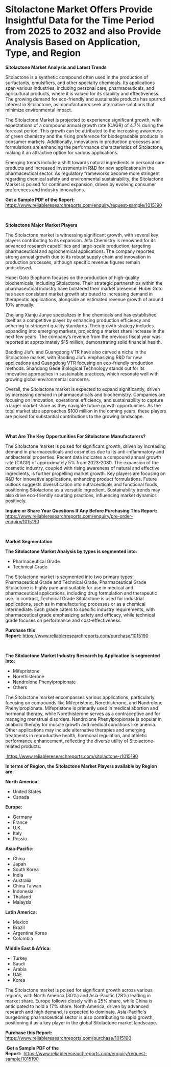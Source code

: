 <p><h1>Sitolactone Market Offers Provide Insightful Data for the Time Period from 2025 to 2032 and also Provide Analysis Based on Application, Type, and Region</h1></p><p><strong>Sitolactone Market Analysis and Latest Trends</strong></p>
<p><p>Sitolactone is a synthetic compound often used in the production of surfactants, emulsifiers, and other specialty chemicals. Its applications span various industries, including personal care, pharmaceuticals, and agricultural products, where it is valued for its stability and effectiveness. The growing demand for eco-friendly and sustainable products has spurred interest in Sitolactone, as manufacturers seek alternative solutions that minimize environmental impact.</p><p>The Sitolactone Market is projected to experience significant growth, with expectations of a compound annual growth rate (CAGR) of 4.7% during the forecast period. This growth can be attributed to the increasing awareness of green chemistry and the rising preference for biodegradable products in consumer markets. Additionally, innovations in production processes and formulations are enhancing the performance characteristics of Sitolactone, making it an attractive option for various applications.</p><p>Emerging trends include a shift towards natural ingredients in personal care products and increased investments in R&D for new applications in the pharmaceutical sector. As regulatory frameworks become more stringent regarding chemical safety and environmental sustainability, the Sitolactone Market is poised for continued expansion, driven by evolving consumer preferences and industry innovations.</p></p>
<p><strong>Get a Sample PDF of the Report:&nbsp;</strong> <a href="https://www.reliableresearchreports.com/enquiry/request-sample/1015190?utm_campaign=2810&utm_medium=2&utm_source=Github&utm_content=ia&utm_term=17042025&utm_id=sitolactone">https://www.reliableresearchreports.com/enquiry/request-sample/1015190</a></p>
<p>&nbsp;</p>
<p><strong>Sitolactone Major Market Players</strong></p>
<p><p>The Sitolactone market is witnessing significant growth, with several key players contributing to its expansion. Alfa Chemistry is renowned for its advanced research capabilities and large-scale production, targeting pharmaceutical and agrochemical applications. The company reported strong annual growth due to its robust supply chain and innovation in production processes, although specific revenue figures remain undisclosed.</p><p>Hubei Goto Biopharm focuses on the production of high-quality biochemicals, including Sitolactone. Their strategic partnerships within the pharmaceutical industry have bolstered their market presence. Hubei Goto has seen consistent market growth attributed to increasing demand in therapeutic applications, alongside an estimated revenue growth of around 10% annually.</p><p>Zhejiang Xianju Junye specializes in fine chemicals and has established itself as a competitive player by enhancing production efficiency and adhering to stringent quality standards. Their growth strategy includes expanding into emerging markets, projecting a market share increase in the next few years. The company’s revenue from the previous fiscal year was reported at approximately $15 million, demonstrating solid financial health.</p><p>Baoding Jiufu and Guangdong VTR have also carved a niche in the Sitolactone market, with Baoding Jiufu emphasizing R&D for new applications and Guangdong VTR focusing on eco-friendly production methods. Shandong Gede Biological Technology stands out for its innovative approaches in sustainable practices, which resonate well with growing global environmental concerns.</p><p>Overall, the Sitolactone market is expected to expand significantly, driven by increasing demand in pharmaceuticals and biochemistry. Companies are focusing on innovation, operational efficiency, and sustainability to capture a larger market share as they navigate future growth opportunities. As the total market size approaches $100 million in the coming years, these players are poised for substantial contributions to the growing landscape.</p></p>
<p>&nbsp;</p>
<p><strong>What Are The Key Opportunities For Sitolactone Manufacturers?</strong></p>
<p><p>The Sitolactone market is poised for significant growth, driven by increasing demand in pharmaceuticals and cosmetics due to its anti-inflammatory and antibacterial properties. Recent data indicates a compound annual growth rate (CAGR) of approximately 5% from 2023-2030. The expansion of the cosmetic industry, coupled with rising awareness of natural and effective ingredients, is further propelling market growth. Key players are focusing on R&D for innovative applications, enhancing product formulations. Future outlook suggests diversification into nutraceuticals and functional foods, positioning Sitolactone as a versatile ingredient. Sustainability trends may also drive eco-friendly sourcing practices, influencing market dynamics positively.</p></p>
<p><strong>Inquire or Share Your Questions If Any Before Purchasing This Report:</strong> <a href="https://www.reliableresearchreports.com/enquiry/pre-order-enquiry/1015190?utm_campaign=2810&utm_medium=2&utm_source=Github&utm_content=ia&utm_term=17042025&utm_id=sitolactone">https://www.reliableresearchreports.com/enquiry/pre-order-enquiry/1015190</a></p>
<p>&nbsp;</p>
<p><strong>Market Segmentation</strong></p>
<p><strong>The Sitolactone Market Analysis by types is segmented into:</strong></p>
<p><ul><li>Pharmaceutical Grade</li><li>Technical Grade</li></ul></p>
<p><p>The Sitolactone market is segmented into two primary types: Pharmaceutical Grade and Technical Grade. Pharmaceutical Grade Sitolactone is highly pure and suitable for use in medical and pharmaceutical applications, including drug formulation and therapeutic use. In contrast, Technical Grade Sitolactone is used for industrial applications, such as in manufacturing processes or as a chemical intermediate. Each grade caters to specific industry requirements, with pharmaceutical grade emphasizing safety and efficacy, while technical grade focuses on performance and cost-effectiveness.</p></p>
<p><strong>Purchase this Report:&nbsp;</strong><a href="https://www.reliableresearchreports.com/purchase/1015190?utm_campaign=2810&utm_medium=2&utm_source=Github&utm_content=ia&utm_term=17042025&utm_id=sitolactone">https://www.reliableresearchreports.com/purchase/1015190</a></p>
<p>&nbsp;</p>
<p><strong>The Sitolactone Market Industry Research by Application is segmented into:</strong></p>
<p><ul><li>Mifepristone</li><li>Norethisterone</li><li>Nandrolone Phenylpropionate</li><li>Others</li></ul></p>
<p><p>The Sitolactone market encompasses various applications, particularly focusing on compounds like Mifepristone, Norethisterone, and Nandrolone Phenylpropionate. Mifepristone is primarily used in medical abortion and hormonal therapy, while Norethisterone serves as a contraceptive and for managing menstrual disorders. Nandrolone Phenylpropionate is popular in anabolic therapy for muscle growth and medical conditions like anemia. Other applications may include alternative therapies and emerging treatments in reproductive health, hormonal regulation, and athletic performance enhancement, reflecting the diverse utility of Sitolactone-related products.</p></p>
<p><a href="https://www.reliableresearchreports.com/sitolactone-r1015190?utm_campaign=2810&utm_medium=2&utm_source=Github&utm_content=ia&utm_term=17042025&utm_id=sitolactone">&nbsp;https://www.reliableresearchreports.com/sitolactone-r1015190</a></p>
<p><strong>In terms of Region, the Sitolactone Market Players available by Region are:</strong></p>
<p>
    <p> <strong> North America: </strong>
        <ul>
            <li>United States</li>
            <li>Canada</li>
        </ul>
        </p> 
    <p> <strong> Europe: </strong>
        <ul>
            <li>Germany</li>
            <li>France</li>
            <li>U.K.</li>
            <li>Italy</li>
            <li>Russia</li>
        </ul>
        </p> 
    <p> <strong> Asia-Pacific: </strong>
        <ul>
            <li>China</li>
            <li>Japan</li>
            <li>South Korea</li>
            <li>India</li>
            <li>Australia</li>
            <li>China Taiwan</li>
            <li>Indonesia</li>
            <li>Thailand</li>
            <li>Malaysia</li>
        </ul>
        </p> 
    <p> <strong> Latin America: </strong>
        <ul>
            <li>Mexico</li>
            <li>Brazil</li>
            <li>Argentina Korea</li>
            <li>Colombia</li>
        </ul>
        </p> 
    <p> <strong> Middle East & Africa: </strong>
        <ul>
            <li>Turkey</li>
            <li>Saudi</li>
            <li>Arabia</li>
            <li>UAE</li>
            <li>Korea</li>
        </ul>
    </p>
    </p>
<p><p>The Sitolactone market is poised for significant growth across various regions, with North America (30%) and Asia-Pacific (28%) leading in market share. Europe follows closely with a 25% share, while China is anticipated to hold a 17% share. North America, driven by advanced research and high demand, is expected to dominate. Asia-Pacific's burgeoning pharmaceutical sector is also contributing to rapid growth, positioning it as a key player in the global Sitolactone market landscape.</p></p>
<p><strong>Purchase this Report: </strong><a href="https://www.reliableresearchreports.com/purchase/1015190?utm_campaign=2810&utm_medium=2&utm_source=Github&utm_content=ia&utm_term=17042025&utm_id=sitolactone">https://www.reliableresearchreports.com/purchase/1015190</a></p>
<p>&nbsp;<strong>Get a Sample PDF of the Report:&nbsp;&nbsp;</strong><a href="https://www.reliableresearchreports.com/enquiry/request-sample/1015190?utm_campaign=2810&utm_medium=2&utm_source=Github&utm_content=ia&utm_term=17042025&utm_id=sitolactone">https://www.reliableresearchreports.com/enquiry/request-sample/1015190</a></p>
<p><strong></strong></p>
<p><p></p><p></p><p></p></p>